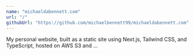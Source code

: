 ```yaml
---
name: "michaeldabennett.com"
url: "/"
githubUrl: "https://github.com/michaelbennett99/michaeldabennett.com"
---
```


My personal website, built as a static site using Next.js, Tailwind CSS, and TypeScript, hosted on AWS S3 and ...
